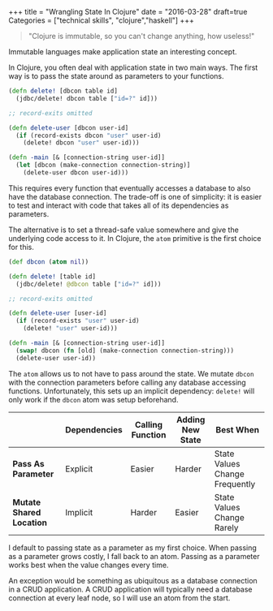 +++
title = "Wrangling State In Clojure"
date = "2016-03-28"
draft=true
Categories = ["technical skills", "clojure","haskell"]
+++

> "Clojure is immutable, so you can't change anything, how useless!"

Immutable languages make application state an interesting concept.

In Clojure, you often deal with application state in two main ways. The first
way is to pass the state around as parameters to your functions.

``` clojure
(defn delete! [dbcon table id]
  (jdbc/delete! dbcon table ["id=?" id]))

;; record-exits omitted

(defn delete-user [dbcon user-id]
  (if (record-exists dbcon "user" user-id)
    (delete! dbcon "user" user-id)))

(defn -main [& [connection-string user-id]]
  (let [dbcon (make-connection connection-string)]
    (delete-user dbcon user-id)))
```

This requires every function that eventually accesses a database to also have
the database connection. The trade-off is one of simplicity: it is easier to
test and interact with code that takes all of its dependencies as parameters.

The alternative is to set a thread-safe value somewhere and give the underlying
code access to it. In Clojure, the ```atom``` primitive is the first choice for
this.

``` clojure
(def dbcon (atom nil))

(defn delete! [table id]
  (jdbc/delete! @dbcon table ["id=?" id]))

;; record-exits omitted

(defn delete-user [user-id]
  (if (record-exists "user" user-id)
    (delete! "user" user-id)))

(defn -main [& [connection-string user-id]]
  (swap! dbcon (fn [old] (make-connection connection-string)))
  (delete-user user-id))
```

The ```atom``` allows us to not have to pass around the state. We mutate
```dbcon``` with the connection parameters before calling any database accessing
functions. Unfortunately, this sets up an implicit dependency: ```delete!```
will only work if the ```dbcon``` atom was setup beforehand.

| | Dependencies | Calling Function | Adding New State | Best When |
|------------- |-------------- | ------------ | ------------- | ------------- |
|**Pass As Parameter** | Explicit |  Easier  | Harder | State Values Change Frequently
|**Mutate Shared Location** | Implicit |  Harder  |  Easier | State Values Change Rarely

I default to passing state as a parameter as my first choice. When passing as a
parameter grows costly, I fall back to an atom. Passing as a parameter works
best when the value changes every time.

An exception would be something as ubiquitous as a database connection in a CRUD
application. A CRUD application will typically need a database connection at
every leaf node, so I will use an atom from the start.

